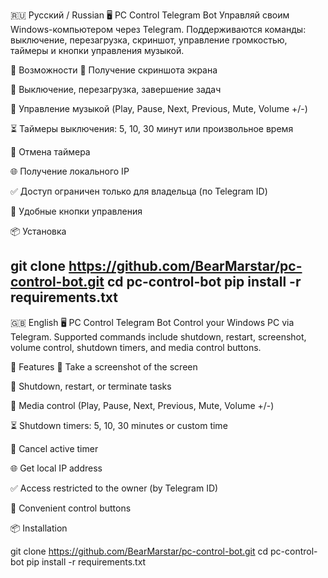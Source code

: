 🇷🇺 Русский / Russian
🖥️ PC Control Telegram Bot
Управляй своим Windows-компьютером через Telegram. Поддерживаются команды: выключение, перезагрузка, скриншот, управление громкостью, таймеры и кнопки управления музыкой.

🚀 Возможности
📸 Получение скриншота экрана

🔌 Выключение, перезагрузка, завершение задач

🎵 Управление музыкой (Play, Pause, Next, Previous, Mute, Volume +/-)

⏳ Таймеры выключения: 5, 10, 30 минут или произвольное время

🛑 Отмена таймера

🌐 Получение локального IP

✅ Доступ ограничен только для владельца (по Telegram ID)

🔘 Удобные кнопки управления

📦 Установка

git clone https://github.com/BearMarstar/pc-control-bot.git
cd pc-control-bot
pip install -r requirements.txt
-------------------------------------------------------------------------------------------------------------------------------------------------------------------------------------------------------------------------------------------------------
🇬🇧 English
🖥️ PC Control Telegram Bot
Control your Windows PC via Telegram. Supported commands include shutdown, restart, screenshot, volume control, shutdown timers, and media control buttons.

🚀 Features
📸 Take a screenshot of the screen

🔌 Shutdown, restart, or terminate tasks

🎵 Media control (Play, Pause, Next, Previous, Mute, Volume +/-)

⏳ Shutdown timers: 5, 10, 30 minutes or custom time

🛑 Cancel active timer

🌐 Get local IP address

✅ Access restricted to the owner (by Telegram ID)

🔘 Convenient control buttons

📦 Installation

git clone https://github.com/BearMarstar/pc-control-bot.git
cd pc-control-bot
pip install -r requirements.txt
